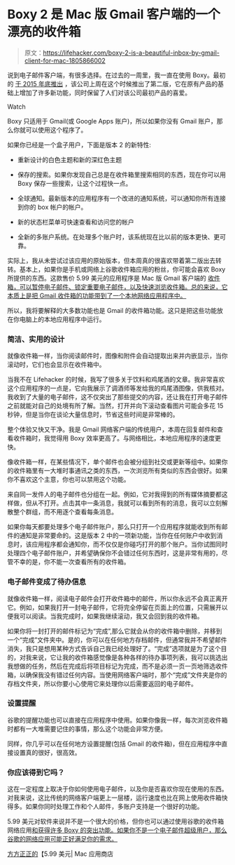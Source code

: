 # Boxy 2 是 Mac 版 Gmail 客户端的一个漂亮的收件箱

> 原文：<https://lifehacker.com/boxy-2-is-a-beautiful-inbox-by-gmail-client-for-mac-1805866002>

说到电子邮件客户端，有很多选择。在过去的一周里，我一直在使用 Boxy。最初的 [于 2015 年底推出](http://lifehacker.com/boxy-brings-inbox-by-gmail-to-the-mac-desktop-1747090438) ，该公司上周在这个时候推出了第二版，它在原有产品的基础上增加了许多新功能，同时保留了人们对该公司最初产品的喜爱。

Watch

Boxy 只适用于 Gmail(或 Google Apps 账户)，所以如果你没有 Gmail 账户，那么你就可以使用这个程序了。

如果你已经是一个盒子用户，下面是版本 2 的新特性:

*   重新设计的白色主题和新的深红色主题

*   保存的搜索。如果你发现自己总是在收件箱里搜索相同的东西，现在你可以用 Boxy 保存一些搜索，让这个过程快一点。

*   全球通知。最新版本的应用程序有一个改进的通知系统，可以通知你所有连接到你的 box 帐户的帐户。

*   新的状态栏菜单可快速查看和访问您的帐户

*   全新的多账户系统。在处理多个账户时，该系统现在比以前的版本更快、更可靠。

实际上，我从未尝试过该应用的原始版本，但本周真的很喜欢带着第二版出去转转。基本上，如果你是手机或网络上谷歌收件箱应用的粉丝，你可能会喜欢 Boxy 所提供的东西。这款售价 5.99 美元的应用程序是 Mac 版 Gmail 客户端的 [收件箱，可以暂停电子邮件、锁定重要电子邮件，以及快速浏览收件箱。总的来说，它本质上是把 Gmail 收件箱的功能带到了一个本地网络应用程序中。](http://lifehacker.com/how-googles-new-inbox-works-and-changes-how-you-approa-1652303148) 

所以，我将要解释的大多数功能也是 Gmail 的收件箱功能。这只是把这些功能放在你电脑上的本地应用程序中运行。

### 简洁、实用的设计

就像收件箱一样，当你阅读邮件时，图像和附件会自动提取出来并内嵌显示，当你滚动时，它们也会显示在收件箱中。

当我不在 Lifehacker 的时候，我写了很多关于饮料和鸡尾酒的文章。我非常喜欢这个应用程序的一点是，它向我展示了调酒师等发给我的鸡尾酒图像，供我核对。我收到了大量的电子邮件，这不仅突出了那些提交的内容，还让我在打开电子邮件之前就能对自己的处境有所了解。当然，打开并向下滚动查看图片可能会多花 15 秒钟，但是当你在谈论大量信息时，节省这些时间是非常棒的。

整个体验又快又干净。我是 Gmail 网络客户端的传统用户，本周在回复邮件和查看收件箱时，我觉得用 Boxy 效率更高了。与网络相比，本地应用程序的速度更快。

像收件箱一样，在某些情况下，单个邮件也会被分组到社交或更新等组中。如果你的收件箱里有一大堆时事通讯之类的东西，一次浏览所有类似的东西会很好。如果你不喜欢这个主意，你也可以禁用这个功能。

来自同一发件人的电子邮件也分组在一起。例如，它对我得到的所有媒体摘要都这样做，但从不打开。点击其中一条消息，我就可以看到所有的消息，我可以立刻解散整个群组，而不用逐个查看每条消息。

如果你每天都要处理多个电子邮件账户，那么只打开一个应用程序就能收到所有邮件的通知是非常要命的。这是版本 2 中的一项新功能，当你在任何账户中收到消息时，该应用程序都会通知你，而不仅仅是你碰巧打开的那个账户。当你试图同时处理四个电子邮件账户，并希望确保你不会错过任何东西时，这是非常有用的，尽管不幸的是，你不能一次查看所有的收件箱。

### 电子邮件变成了待办信息

就像收件箱一样，阅读电子邮件会打开收件箱中的邮件，所以你永远不会真正离开它。例如，如果我打开一封电子邮件，它将完全停留在页面上的位置，只需展开以便我可以阅读。当我完成时，如果我继续滚动，我又会回到我的收件箱。

如果你将一封打开的邮件标记为“完成”,那么它就会从你的收件箱中删除，并移到一个“完成”文件夹中。是的，你可以在任何地方存档邮件，但通常我并不希望邮件消失，我只是想用某种方式告诉自己我已经处理好了。“完成”选项就是为了这个目的，对我来说，它让我的收件箱感觉像是各种各样的待办事项列表，我可以挑选出我想做的任务，然后在完成后将项目标记为完成，而不是必须一页一页地筛选收件箱，以确保我没有错过任何内容。当使用网络客户端时，那个“完成”文件夹是你的存档文件夹，所以你要小心使用它来处理你以后需要返回的电子邮件。

### 设置提醒

谷歌的提醒功能也可以直接在应用程序中使用。如果你像我一样，每次浏览收件箱时都有一大堆需要记住的事情，那么这个功能会非常方便。

同样，你几乎可以在任何地方设置提醒(包括 Gmail 的收件箱)，但在应用程序中直接设置真的很好，很高效。

### 你应该得到它吗？

这在一定程度上取决于你如何使用电子邮件，以及你是否喜欢你现在使用的东西。对我来说，这比传统的网络客户端更上一层楼，运行速度也比在网上使用收件箱快得多。如果你同时处理工作和个人邮件，多账户支持是一个很好的功能。

5.99 美元对软件来说并不是一个很大的价格，但你也可以通过使用谷歌的收件箱网络应用[和获得许多 Boxy 的突出功能。如果你不是一个电子邮件超级用户，那么谷歌的网络应用可能正好满足你的需求。](https://www.google.com/inbox/)

[方方正正的](https://itunes.apple.com/us/app/boxy.-inbox-by-gmail-email/id1053031090?l=it&ls=1&mt=12)【5.99 美元| Mac 应用商店